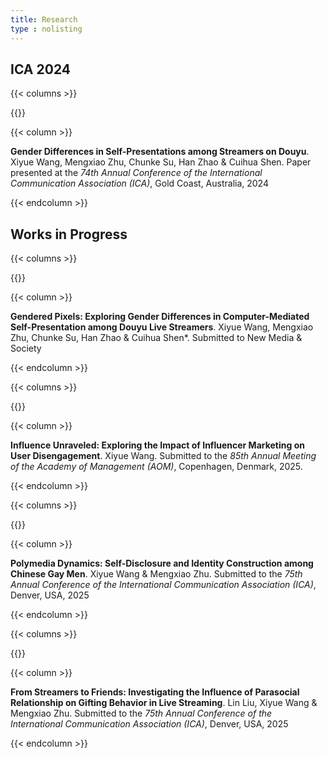 ```yaml
---
title: Research
type : nolisting
---
```


## ICA 2024

{{< columns >}}

{{<figure-a src="/images/ica.png">}}

{{< column >}}

**Gender Differences in Self-Presentations among Streamers on Douyu**. Xiyue Wang, Mengxiao Zhu, Chunke Su, Han Zhao & Cuihua Shen. Paper presented at the *74th Annual Conference of the International Communication Association (ICA)*, Gold Coast, Australia, 2024

{{< endcolumn >}}

## Works in Progress

{{< columns >}}

{{<figure-a src="/images/gender.png">}}

{{< column >}}

**Gendered Pixels: Exploring Gender Differences in Computer-Mediated Self-Presentation among Douyu Live Streamers**. Xiyue Wang, Mengxiao Zhu, Chunke Su, Han Zhao & Cuihua Shen*. Submitted to New Media & Society

{{< endcolumn >}}

{{< columns >}}

{{<figure-a src="/images/im.png">}}

{{< column >}}

**Influence Unraveled: Exploring the Impact of Influencer Marketing on User Disengagement**. Xiyue Wang. Submitted to the *85th Annual Meeting of the Academy of Management (AOM)*, Copenhagen, Denmark, 2025.

{{< endcolumn >}}

{{< columns >}}

{{<figure-a src="/images/poly.jpeg">}}

{{< column >}}

**Polymedia Dynamics: Self-Disclosure and Identity Construction among Chinese Gay Men**. Xiyue Wang & Mengxiao Zhu. Submitted to the *75th Annual Conference of the International Communication Association (ICA)*,  Denver, USA, 2025

{{< endcolumn >}}

{{< columns >}}

{{<figure-a src="/images/gift.png">}}

{{< column >}}

**From Streamers to Friends: Investigating the Influence of Parasocial Relationship on Gifting Behavior in Live Streaming**. Lin Liu, Xiyue Wang & Mengxiao Zhu. Submitted to the *75th Annual Conference of the International Communication Association (ICA)*,  Denver, USA, 2025

{{< endcolumn >}}

